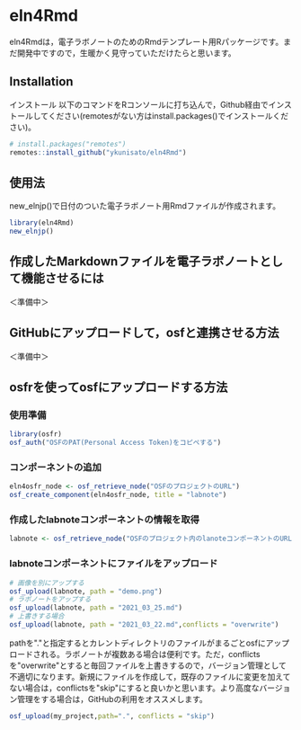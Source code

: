 
# eln4Rmd

<!-- badges: start -->
<!-- badges: end -->

eln4Rmdは，電子ラボノートのためのRmdテンプレート用Rパッケージです。まだ開発中ですので，生暖かく見守っていただけたらと思います。

## Installation
インストール
以下のコマンドをRコンソールに打ち込んで，Github経由でインストールしてください(remotesがない方はinstall.packages()でインストールください)。

``` r
# install.packages("remotes")
remotes::install_github("ykunisato/eln4Rmd")
```

## 使用法

new_elnjp()で日付のついた電子ラボノート用Rmdファイルが作成されます。

``` r
library(eln4Rmd)
new_elnjp()
```

## 作成したMarkdownファイルを電子ラボノートとして機能させるには

＜準備中＞

## GitHubにアップロードして，osfと連携させる方法


＜準備中＞


## osfrを使ってosfにアップロードする方法
### 使用準備

``` r
library(osfr)
osf_auth("OSFのPAT(Personal Access Token)をコピペする")
```

### コンポーネントの追加

``` r
eln4osfr_node <- osf_retrieve_node("OSFのプロジェクトのURL")
osf_create_component(eln4osfr_node, title = "labnote")
```

### 作成したlabnoteコンポーネントの情報を取得

``` r
labnote <- osf_retrieve_node("OSFのプロジェクト内のlanoteコンポーネントのURL")
```

### labnoteコンポーネントにファイルをアップロード

``` r
# 画像を別にアップする
osf_upload(labnote, path = "demo.png")
# ラボノートをアップする
osf_upload(labnote, path = "2021_03_25.md")
# 上書きする場合
osf_upload(labnote, path = "2021_03_22.md",conflicts = "overwrite")
```
pathを"."と指定するとカレントディレクトリのファイルがまるごとosfにアップロードされる。ラボノートが複数ある場合は便利です。ただ，conflictsを"overwrite"とすると毎回ファイルを上書きするので，バージョン管理として不適切になります。新規にファイルを作成して，既存のファイルに変更を加えてない場合は，conflictsを"skip"にすると良いかと思います。より高度なバージョン管理をする場合は，GitHubの利用をオススメします。

``` r
osf_upload(my_project,path=".", conflicts = "skip")
```
